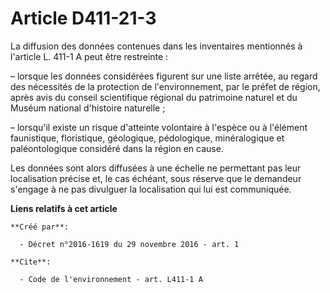 # Article D411-21-3

La diffusion des données contenues dans les inventaires mentionnés à l'article L. 411-1 A peut être restreinte :

– lorsque les données considérées figurent sur une liste arrêtée, au regard des nécessités de la protection de
l'environnement, par le préfet de région, après avis du conseil scientifique régional du patrimoine naturel et du Muséum
national d'histoire naturelle ;

– lorsqu'il existe un risque d'atteinte volontaire à l'espèce ou à l'élément faunistique, floristique, géologique,
pédologique, minéralogique et paléontologique considéré dans la région en cause.

Les données sont alors diffusées à une échelle ne permettant pas leur localisation précise et, le cas échéant, sous réserve
que le demandeur s'engage à ne pas divulguer la localisation qui lui est communiquée.

**Liens relatifs à cet article**

	**Créé par**:

	  - Décret n°2016-1619 du 29 novembre 2016 - art. 1

	**Cite**:

	  - Code de l'environnement - art. L411-1 A

